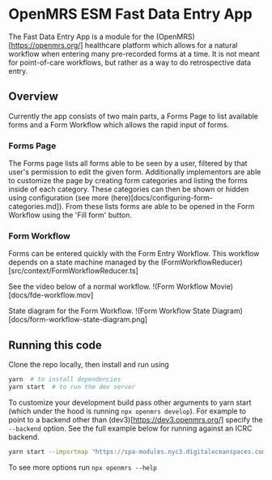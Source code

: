 

# OpenMRS ESM Fast Data Entry App

The Fast Data Entry App is a module for the (OpenMRS)[https://openmrs.org/] healthcare platform which allows for a natural workflow when entering many pre-recorded forms at a time. It is not meant for point-of-care workflows, but rather as a way to do retrospective data entry.

## Overview
Currently the app consists of two main parts, a Forms Page to list available forms and a Form Workflow which allows the rapid input of forms.

### Forms Page
The Forms page lists all forms able to be seen by a user, filtered by that user's permission to edit the given form. Additionally implementors are able to customize the page by creating form categories and listing the forms inside of each category. These categories can then be shown or hidden using configuration (see more (here)[docs/configuring-form-categories.md]). From these lists forms are able to be opened in the Form Workflow using the 'Fill form' button.

### Form Workflow
Forms can be entered quickly with the Form Entry Workflow. This workflow depends on a state machine managed by the (FormWorkflowReducer)[src/context/FormWorkflowReducer.ts]

See the video below of a normal workflow.
!(Form Workflow Movie)[docs/fde-workflow.mov]

State diagram for the Form Workflow.
!(Form Workflow State Diagram)[docs/form-workflow-state-diagram.png]

## Running this code

Clone the repo locally, then install and run using

```sh
yarn  # to install dependencies
yarn start  # to run the dev server
```

To customize your development build pass other arguments to yarn start (which under the hood is running `npx openmrs develop`). For example to point to a backend other than (dev3)[https://dev3.openmrs.org/]  specify the `--backend` option. See the full example below for running against an ICRC backend.

```sh
yarn start --importmap "https://spa-modules.nyc3.digitaloceanspaces.com/import-map.json" --backend "https://openmrs-dev-v2.test.icrc.org/" --add-cookie "MRHSession=abcdefghijklmnop012345678910" --spa-path "/ui"
```

To see more options run `npx openmrs --help`
